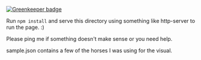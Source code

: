 
[![Greenkeeper badge](https://badges.greenkeeper.io/julia-allyce/horse-data-viz.svg)](https://greenkeeper.io/)

Run `npm install`
and serve this directory using something like http-server to run the page. :)

Please ping me if something doesn't make sense or you need help.

sample.json contains a few of the horses I was using for the visual.
